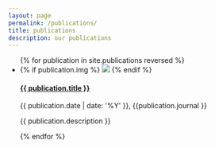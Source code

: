 ```yaml
---
layout: page
permalink: /publications/
title: publications
description: our publications
---
```


<!-- <img class="col one left" src="/img/prf/retmap_flat.png"> -->

<ul class="post-list">
{% for publication in site.publications reversed %}
    <li>
    {% if publication.img %}
            <img class="col one right" src="{{ publication.img }}">
    {% endif %}     
        <h4><a class="person-title" href="{{ publication.url | prepend: site.baseurl }}">{{ publication.title }}</a></h4>
        <p class="pub-meta">{{ publication.date | date: '%Y' }}, {{publication.journal }}</p>
            <p class="post-meta">{{ publication.description }}</p>
      </li>
{% endfor %}
</ul>